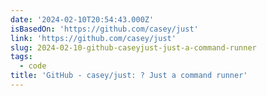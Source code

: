 ```yaml
---
date: '2024-02-10T20:54:43.000Z'
isBasedOn: 'https://github.com/casey/just'
link: 'https://github.com/casey/just'
slug: 2024-02-10-github-caseyjust-just-a-command-runner
tags:
  - code
title: 'GitHub - casey/just: ? Just a command runner'
---
```


